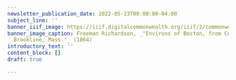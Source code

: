 ```yaml
---
newsletter_publication_date: 2022-05-23T00:00:00-04:00
subject_line: ''
banner_iiif_image: https://iiif.digitalcommonwealth.org/iiif/2/commonwealth:x059cb094/871,1746,8288,1802/full/0/default.jpg
banner_image_caption: Freeman Richardson, _"Environs of Boston, from Corey's Hill,
  Brookline, Mass."_ (1864)
introductory_text: ''
content_block: []
draft: true

---
```

